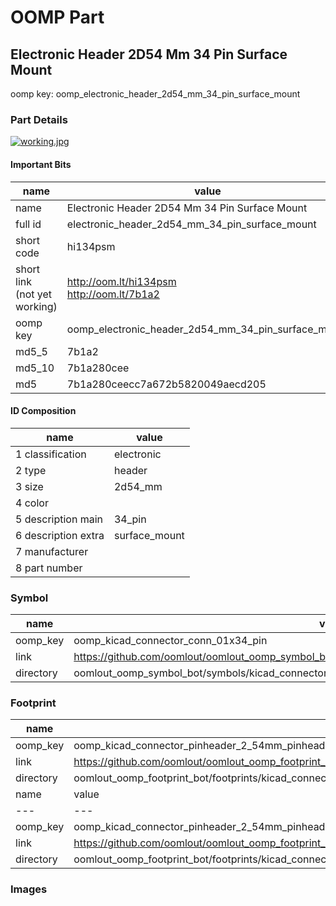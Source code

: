 # OOMP Part  
## Electronic Header 2D54 Mm 34 Pin Surface Mount  
  
oomp key: oomp_electronic_header_2d54_mm_34_pin_surface_mount  
  
### Part Details  
  
[![working.jpg](working_600.jpg)](working.jpg)  
  
#### Important Bits  
| name | value | 
| --- | --- | 
| name | Electronic Header 2D54 Mm 34 Pin Surface Mount | 
| full id | electronic_header_2d54_mm_34_pin_surface_mount | 
| short code | hi134psm | 
| short link<br>(not yet working) | http://oom.lt/hi134psm<br>http://oom.lt/7b1a2 | 
| oomp key | oomp_electronic_header_2d54_mm_34_pin_surface_mount | 
| md5_5 | 7b1a2 | 
| md5_10 | 7b1a280cee | 
| md5 | 7b1a280ceecc7a672b5820049aecd205 | 
#### ID Composition  
| name | value | 
| --- | --- | 
| 1 classification | electronic | 
| 2 type | header | 
| 3 size | 2d54_mm | 
| 4 color |  | 
| 5 description main | 34_pin | 
| 6 description extra | surface_mount | 
| 7 manufacturer |  | 
| 8 part number |  | 
### Symbol  
| name | value | 
| --- | --- | 
| oomp_key | oomp_kicad_connector_conn_01x34_pin | 
| link | https://github.com/oomlout/oomlout_oomp_symbol_bot/tree/main/symbols/kicad_connector_conn_01x34_pin | 
| directory | oomlout_oomp_symbol_bot/symbols/kicad_connector_conn_01x34_pin//working/working.kicad_sym | 
### Footprint  
| name | value | 
| --- | --- | 
| oomp_key | oomp_kicad_connector_pinheader_2_54mm_pinheader_1x34_p2_54mm_vertical | 
| link | https://github.com/oomlout/oomlout_oomp_footprint_bot/tree/main/foootprntss/kicad_connector_pinheader_2_54mm_pinheader_1x34_p2_54mm_vertical | 
| directory | oomlout_oomp_footprint_bot/footprints/kicad_connector_pinheader_2_54mm_pinheader_1x34_p2_54mm_vertical//working/working.kicad_mod | 
| name | value | 
| --- | --- | 
| oomp_key | oomp_kicad_connector_pinheader_2_54mm_pinheader_1x34_p2_54mm_vertical_smd_pin | 
| link | https://github.com/oomlout/oomlout_oomp_footprint_bot/tree/main/foootprntss/kicad_connector_pinheader_2_54mm_pinheader_1x34_p2_54mm_vertical_smd_pin | 
| directory | oomlout_oomp_footprint_bot/footprints/kicad_connector_pinheader_2_54mm_pinheader_1x34_p2_54mm_vertical_smd_pin//working/working.kicad_mod | 
### Images  
